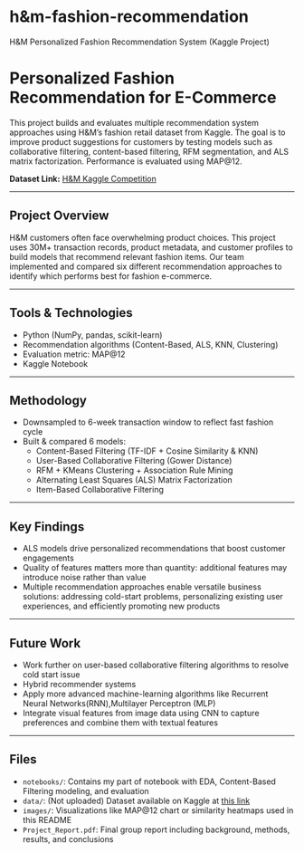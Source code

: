 # h&m-fashion-recommendation
H&M Personalized Fashion Recommendation System (Kaggle Project)

# Personalized Fashion Recommendation for E-Commerce

This project builds and evaluates multiple recommendation system approaches using H&M’s fashion retail dataset from Kaggle. The goal is to improve product suggestions for customers by testing models such as collaborative filtering, content-based filtering, RFM segmentation, and ALS matrix factorization. Performance is evaluated using MAP@12.

**Dataset Link:** [H&M Kaggle Competition](https://www.kaggle.com/competitions/h-and-m-personalized-fashion-recommendations/data)

---

## Project Overview

H&M customers often face overwhelming product choices. This project uses 30M+ transaction records, product metadata, and customer profiles to build models that recommend relevant fashion items. Our team implemented and compared six different recommendation approaches to identify which performs best for fashion e-commerce.

---

## Tools & Technologies
- Python (NumPy, pandas, scikit-learn)
- Recommendation algorithms (Content-Based, ALS, KNN, Clustering)
- Evaluation metric: MAP@12
- Kaggle Notebook

---

## Methodology

- Downsampled to 6-week transaction window to reflect fast fashion cycle
- Built & compared 6 models:
  - Content-Based Filtering (TF-IDF + Cosine Similarity & KNN)
  - User-Based Collaborative Filtering (Gower Distance)
  - RFM + KMeans Clustering + Association Rule Mining
  - Alternating Least Squares (ALS) Matrix Factorization
  - Item-Based Collaborative Filtering

---

## Key Findings

- ALS models drive personalized recommendations that boost customer engagements
- Quality of features matters more than quantity: additional features may introduce noise rather than value
- Multiple recommendation approaches enable versatile business solutions: addressing cold-start problems, personalizing existing user experiences, and efficiently promoting new products

---

## Future Work

- Work further on user-based collaborative filtering algorithms to resolve cold start issue
- Hybrid recommender systems
- Apply more advanced machine-learning algorithms like Recurrent Neural Networks(RNN),Multilayer Perceptron (MLP)
- Integrate visual features from image data using CNN to capture preferences and combine them with textual features

---

## Files

- `notebooks/`: Contains my part of notebook with EDA, Content-Based Filtering modeling, and evaluation
- `data/`: (Not uploaded) Dataset available on Kaggle at [this link](https://www.kaggle.com/competitions/h-and-m-personalized-fashion-recommendations/data)
- `images/`: Visualizations like MAP@12 chart or similarity heatmaps used in this README
- `Project_Report.pdf`: Final group report including background, methods, results, and conclusions

